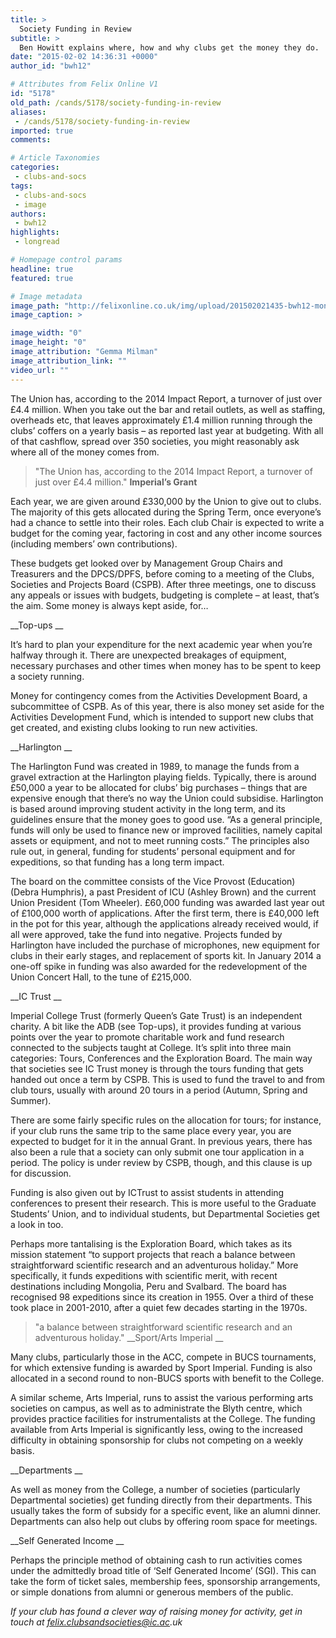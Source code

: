 ```yaml
---
title: >
  Society Funding in Review
subtitle: >
  Ben Howitt explains where, how and why clubs get the money they do.
date: "2015-02-02 14:36:31 +0000"
author_id: "bwh12"

# Attributes from Felix Online V1
id: "5178"
old_path: /cands/5178/society-funding-in-review
aliases:
 - /cands/5178/society-funding-in-review
imported: true
comments:

# Article Taxonomies
categories:
 - clubs-and-socs
tags:
 - clubs-and-socs
 - image
authors:
 - bwh12
highlights:
 - longread

# Homepage control params
headline: true
featured: true

# Image metadata
image_path: "http://felixonline.co.uk/img/upload/201502021435-bwh12-mongolia-1.jpg"
image_caption: >

image_width: "0"
image_height: "0"
image_attribution: "Gemma Milman"
image_attribution_link: ""
video_url: ""
---
```


The Union has, according to the 2014 Impact Report, a turnover of just over £4.4 million. When you take out the bar and retail outlets, as well as staffing, overheads etc, that leaves approximately £1.4 million running through the clubs’ coffers on a yearly basis – as reported last year at budgeting. With all of that cashflow, spread over 350 societies, you might reasonably ask where all of the money comes from.
> "The Union has, according to the 2014 Impact Report, a turnover of just over £4.4 million."
__Imperial’s Grant__

Each year, we are given around £330,000 by the Union to give out to clubs. The majority of this gets allocated during the Spring Term, once everyone’s had a chance to settle into their roles. Each club Chair is expected to write a budget for the coming year, factoring in cost and any other income sources (including members’ own contributions).

These budgets get looked over by Management Group Chairs and Treasurers and the DPCS/DPFS, before coming to a meeting of the Clubs, Societies and Projects Board (CSPB). After three meetings, one to discuss any appeals or issues with budgets, budgeting is complete – at least, that’s the aim. Some money is always kept aside, for…

__Top-ups __

It’s hard to plan your expenditure for the next academic year when you’re halfway through it. There are unexpected breakages of equipment, necessary purchases and other times when money has to be spent to keep a society running.

Money for contingency comes from the Activities Development Board, a subcommittee of CSPB. As of this year, there is also money set aside for the Activities Development Fund, which is intended to support new clubs that get created, and existing clubs looking to run new activities.

__Harlington __

The Harlington Fund was created in 1989, to manage the funds from a gravel extraction at the Harlington playing fields. Typically, there is around £50,000 a year to be allocated for clubs’ big purchases – things that are expensive enough that there’s no way the Union could subsidise. Harlington is based around improving student activity in the long term, and its guidelines ensure that the money goes to good use. “As a general principle, funds will only be used to finance new or improved facilities, namely capital assets or equipment, and not to meet running costs.” The principles also rule out, in general, funding for students’ personal equipment and for expeditions, so that funding has a long term impact.

The board on the committee consists of the Vice Provost (Education) (Debra Humphris), a past President of ICU (Ashley Brown) and the current Union President (Tom Wheeler). £60,000 funding was awarded last year out of £100,000 worth of applications. After the first term, there is £40,000 left in the pot for this year, although the applications already received would, if all were approved, take the fund into negative. Projects funded by Harlington have included the purchase of microphones, new equipment for clubs in their early stages, and replacement of sports kit. In January 2014 a one-off spike in funding was also awarded for the redevelopment of the Union Concert Hall, to the tune of £215,000.

__IC Trust __

Imperial College Trust (formerly Queen’s Gate Trust) is an independent charity. A bit like the ADB (see Top-ups), it provides funding at various points over the year to promote charitable work and fund research connected to the subjects taught at College. It’s split into three main categories: Tours, Conferences and the Exploration Board. The main way that societies see IC Trust money is through the tours funding that gets handed out once a term by CSPB. This is used to fund the travel to and from club tours, usually with around 20 tours in a period (Autumn, Spring and Summer).

There are some fairly specific rules on the allocation for tours; for instance, if your club runs the same trip to the same place every year, you are expected to budget for it in the annual Grant. In previous years, there has also been a rule that a society can only submit one tour application in a period. The policy is under review by CSPB, though, and this clause is up for discussion.

Funding is also given out by ICTrust to assist students in attending conferences to present their research. This is more useful to the Graduate Students’ Union, and to individual students, but Departmental Societies get a look in too.

Perhaps more tantalising is the Exploration Board, which takes as its mission statement “to support projects that reach a balance between straightforward scientific research and an adventurous holiday.” More specifically, it funds expeditions with scientific merit, with recent destinations including Mongolia, Peru and Svalbard. The board has recognised 98 expeditions since its creation in 1955. Over a third of these took place in 2001-2010, after a quiet few decades starting in the 1970s.
> "a balance between straightforward scientific research and an adventurous holiday."
__Sport/Arts Imperial __

Many clubs, particularly those in the ACC, compete in BUCS tournaments, for which extensive funding is awarded by Sport Imperial. Funding is also allocated in a second round to non-BUCS sports with benefit to the College.

A similar scheme, Arts Imperial, runs to assist the various performing arts societies on campus, as well as to administrate the Blyth centre, which provides practice facilities for instrumentalists at the College. The funding available from Arts Imperial is significantly less, owing to the increased difficulty in obtaining sponsorship for clubs not competing on a weekly basis.

__Departments __

As well as money from the College, a number of societies (particularly Departmental societies) get funding directly from their departments. This usually takes the form of subsidy for a specific event, like an alumni dinner. Departments can also help out clubs by offering room space for meetings.

__Self Generated Income __

Perhaps the principle method of obtaining cash to run activities comes under the admittedly broad title of ‘Self Generated Income’ (SGI). This can take the form of ticket sales, membership fees, sponsorship arrangements, or simple donations from alumni or generous members of the public.

_If your club has found a clever way of raising money for activity, get in touch at felix.clubsandsocieties@ic.ac.uk_
